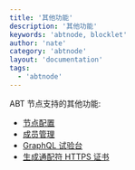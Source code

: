 ```yaml
---
title: '其他功能'
description: '其他功能'
keywords: 'abtnode, blocklet'
author: 'nate'
category: 'abtnode'
layout: 'documentation'
tags:
  - 'abtnode'
---
```


ABT 节点支持的其他功能:

- [节点配置](./node-settings)
- [成员管理](./member-management)
- [GraphQL 试验台](./graphql-console)
- [生成通配符 HTTPS 证书](./generate-wildcard-https-certificate)
